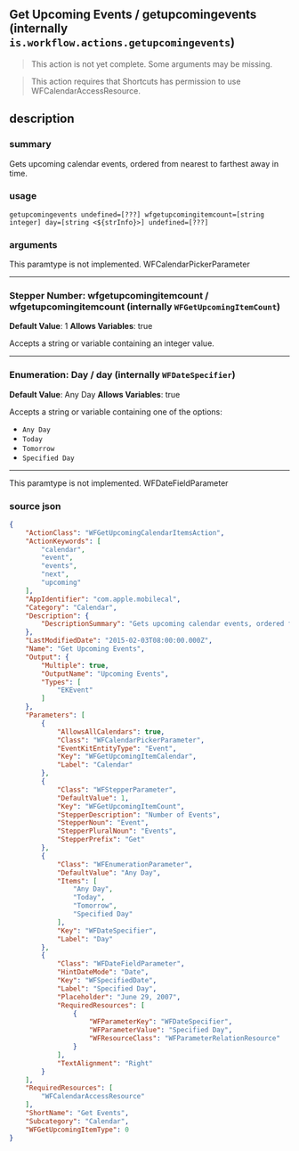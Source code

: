
## Get Upcoming Events / getupcomingevents (internally `is.workflow.actions.getupcomingevents`)

> This action is not yet complete. Some arguments may be missing.


> This action requires that Shortcuts has permission to use WFCalendarAccessResource.


## description
### summary
Gets upcoming calendar events, ordered from nearest to farthest away in time.


### usage
`getupcomingevents undefined=[???] wfgetupcomingitemcount=[string integer] day=[string <${strInfo}>] undefined=[???]`

### arguments
This paramtype is not implemented. WFCalendarPickerParameter

---

### Stepper Number: wfgetupcomingitemcount / wfgetupcomingitemcount (internally `WFGetUpcomingItemCount`)
**Default Value**: 1
**Allows Variables**: true


Accepts a string 
or variable
containing an integer value.

---

### Enumeration: Day / day (internally `WFDateSpecifier`)
**Default Value**: Any Day
**Allows Variables**: true


Accepts a string 
or variable
containing one of the options:

- `Any Day`
- `Today`
- `Tomorrow`
- `Specified Day`

---

This paramtype is not implemented. WFDateFieldParameter

### source json

```json
{
	"ActionClass": "WFGetUpcomingCalendarItemsAction",
	"ActionKeywords": [
		"calendar",
		"event",
		"events",
		"next",
		"upcoming"
	],
	"AppIdentifier": "com.apple.mobilecal",
	"Category": "Calendar",
	"Description": {
		"DescriptionSummary": "Gets upcoming calendar events, ordered from nearest to farthest away in time."
	},
	"LastModifiedDate": "2015-02-03T08:00:00.000Z",
	"Name": "Get Upcoming Events",
	"Output": {
		"Multiple": true,
		"OutputName": "Upcoming Events",
		"Types": [
			"EKEvent"
		]
	},
	"Parameters": [
		{
			"AllowsAllCalendars": true,
			"Class": "WFCalendarPickerParameter",
			"EventKitEntityType": "Event",
			"Key": "WFGetUpcomingItemCalendar",
			"Label": "Calendar"
		},
		{
			"Class": "WFStepperParameter",
			"DefaultValue": 1,
			"Key": "WFGetUpcomingItemCount",
			"StepperDescription": "Number of Events",
			"StepperNoun": "Event",
			"StepperPluralNoun": "Events",
			"StepperPrefix": "Get"
		},
		{
			"Class": "WFEnumerationParameter",
			"DefaultValue": "Any Day",
			"Items": [
				"Any Day",
				"Today",
				"Tomorrow",
				"Specified Day"
			],
			"Key": "WFDateSpecifier",
			"Label": "Day"
		},
		{
			"Class": "WFDateFieldParameter",
			"HintDateMode": "Date",
			"Key": "WFSpecifiedDate",
			"Label": "Specified Day",
			"Placeholder": "June 29, 2007",
			"RequiredResources": [
				{
					"WFParameterKey": "WFDateSpecifier",
					"WFParameterValue": "Specified Day",
					"WFResourceClass": "WFParameterRelationResource"
				}
			],
			"TextAlignment": "Right"
		}
	],
	"RequiredResources": [
		"WFCalendarAccessResource"
	],
	"ShortName": "Get Events",
	"Subcategory": "Calendar",
	"WFGetUpcomingItemType": 0
}
```
